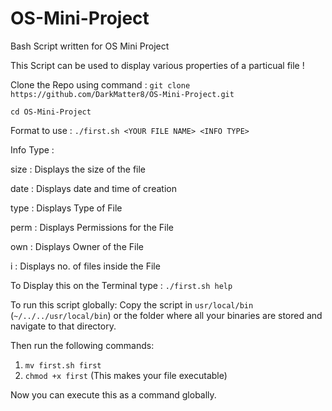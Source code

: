 # OS-Mini-Project
Bash Script written for OS Mini Project

This Script can be used to display various properties of a particual file ! 

Clone the Repo using command : ```git clone https://github.com/DarkMatter8/OS-Mini-Project.git```

```cd OS-Mini-Project```

Format to use : ```./first.sh <YOUR FILE NAME> <INFO TYPE>```

Info Type :

size : Displays the size of the file

date : Displays date and time of creation

type : Displays Type of File

perm : Displays Permissions for the File

own : Displays Owner of the File

i : Displays no. of files inside the File

To Display this on the Terminal type : ```./first.sh help```

To run this script globally: Copy the script in ```usr/local/bin``` (```~/../../usr/local/bin```) or the folder where all your binaries are stored and navigate to that directory.

Then run the following commands:
1. ```mv first.sh first```
2. ```chmod +x first``` (This makes your file executable)

Now you can execute this as a command globally.
